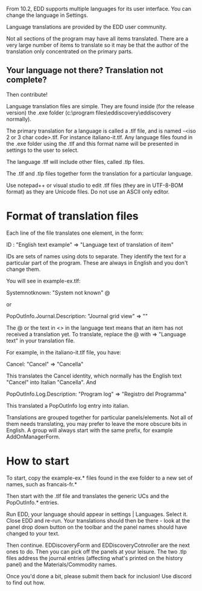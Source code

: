 From 10.2, EDD supports multiple languages for its user interface.  You can change the language in Settings.

Language translations are provided by the EDD user community.

Not all sections of the program may have all items translated.  There are a very large number of items to translate so it may be that the author of the translation only concentrated on the primary parts.

## Your language not there? Translation not complete?

Then contribute!

Language translation files are simple.  They are found inside (for the release version) the .exe folder (c:\program files\eddiscovery\eddiscovery normally). 

The primary translation for a language is called a .tlf file, and is named <languagename>-<iso 2 or 3 char code>.tlf.  For instance italiano-it.tlf.  Any language files found in the .exe folder using the .tlf and this format name will be presented in settings to the user to select.

The language .tlf will include other files, called .tlp files.

The .tlf and .tlp files together form the translation for a particular language.

Use notepad++ or visual studio to edit .tlf files (they are in UTF-8-BOM format) as they are Unicode files.  Do not use an ASCII only editor.

# Format of translation files

Each line of the file translates one element, in the form:

ID : "English text example" => "Language text of translation of item"

IDs are sets of names using dots to separate.  They identify the text for a particular part of the program. These are always in English and you don't change them. 

You will see in example-ex.tlf:

Systemnotknown: "System not known" @

or

PopOutInfo.Journal.Description: "Journal grid view" => "<Journal grid view>"

The @ or the text in <> in the language text means that an item has not received a translation yet.  To translate, replace the @ with => "Language text" in your translation file.

For example, in the italiano-it.tlf file, you have:

Cancel: "Cancel" => "Cancella"

This translates the Cancel identity, which normally has the English text "Cancel" into Italian "Cancella".  And

PopOutInfo.Log.Description: "Program log" => "Registro del Programma"

This translated a PopOutInfo log entry into italian.

Translations are grouped together for particular panels/elements.  Not all of them needs translating, you may prefer to leave the more obscure bits in English.  A group will always start with the same prefix, for example AddOnManagerForm.<id>

# How to start

To start, copy the example-ex.* files found in the exe folder to a new set of names, such as francais-fr.*

Then start with the .tlf file and translates the generic UCs and the PopOutInfo.* entries.

Run EDD, your language should appear in settings | Languages.  Select it.  Close EDD and re-run.  Your translations should then be there - look at the panel drop down button on the toolbar and the panel names should have changed to your text.

Then continue. EDDiscoveryForm and EDDiscoveryCotnroller are the next ones to do.  Then you can pick off the panels at your leisure.  The two .tlp files address the journal entries (affecting what's printed on the history panel) and the Materials/Commodity names.

Once you'd done a bit, please submit them back for inclusion!  Use discord to find out how.



